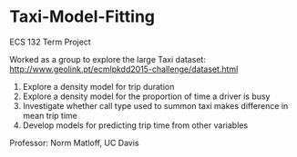 # Taxi-Model-Fitting
ECS 132 Term Project

Worked as a group to explore the large Taxi dataset:\
http://www.geolink.pt/ecmlpkdd2015-challenge/dataset.html

1. Explore a density model for trip duration
2. Explore a density model for the proportion of time a driver is busy
3. Investigate whether call type used to summon taxi makes difference in mean trip time
4. Develop models for predicting trip time from other variables

Professor: Norm Matloff, UC Davis
